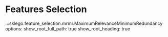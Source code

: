 # Features Selection

:::sklego.feature_selection.mrmr.MaximumRelevanceMinimumRedundancy
    options:
        show_root_full_path: true
        show_root_heading: true
